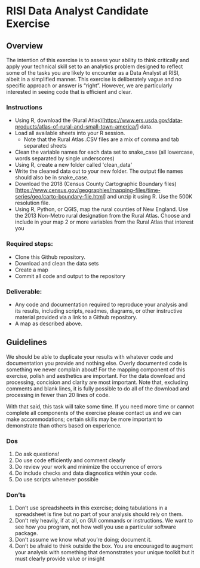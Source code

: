 # RISI Data Analyst Candidate Exercise
## Overview
The intention of this exercise is to assess your ability to think critically and apply your technical skill set to an analytics problem designed to reflect some of the tasks you are likely to encounter as a Data Analyst at RISI, albeit in a simplified manner. This exercise is deliberately vague and no specific approach or answer is “right”. However, we are particularly interested in seeing code that is efficient and clear.

### Instructions
- Using R, download the (Rural Atlas)[https://www.ers.usda.gov/data-products/atlas-of-rural-and-small-town-america/] data.
- Load all available sheets into your R session. 
   - Note that the Rural Atlas .CSV files are a mix of comma and tab separated sheets
- Clean the variable names for each data set to snake_case (all lowercase, words separated by single underscores)
- Using R, create a new folder called 'clean_data'
- Write the cleaned data out to your new folder. The output file names should also be in snake_case.
- Download the 2018 (Census County Cartographic Boundary files)[https://www.census.gov/geographies/mapping-files/time-series/geo/carto-boundary-file.html] and unzip it using R. Use the 500K resolution file.
- Using R, Python, or QGIS, map the rural counties of New England. Use the 2013 Non-Metro rural designation from the Rural Atlas. Choose and include in your map 2 or more variables from the Rural Atlas that interest you

### Required steps:
- Clone this Github repository.
- Download and clean the data sets
- Create a map
- Commit all code and output to the repository

### Deliverable: 
- Any code and documentation required to reproduce your analysis and its results, including scripts, readmes, diagrams, or other instructive material provided via a link to a Github repository.
- A map as described above.

## Guidelines
We should be able to duplicate your results with whatever code and documentation you provide and nothing else. Overly documented code is something we never complain about! For the mapping component of this exercise, polish and aesthetics are important. For the data download and processing, concision and clarity are most important. Note that, excluding comments and blank lines, it is fully possible to do all of the download and processing in fewer than 20 lines of code.

With that said, this task will take some time. If you need more time or cannot complete all components of the exercise please contact us and we can make accommodations; certain skills may be more important to demonstrate than others based on experience.

### Dos
1. Do ask questions!
2. Do use code efficiently and comment clearly
3. Do review your work and minimize the occurrence of errors
4. Do include checks and data diagnostics within your code.
5. Do use scripts whenever possible

### Don’ts
1.  Don’t use spreadsheets in this exercise; doing tabulations in a spreadsheet is fine but no part of your analysis should rely on them.
2.  Don’t rely heavily, if at all, on GUI commands or instructions. We want to see how you program, not how well you use a particular software package. 
3.  Don’t assume we know what you’re doing; document it.
4.  Don’t be afraid to think outside the box. You are encouraged to augment your analysis with something that demonstrates your unique toolkit but it must clearly provide value or insight
